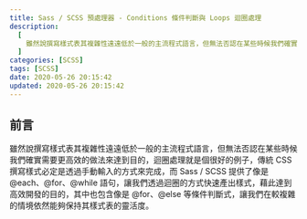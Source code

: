 ```yaml
---
title: Sass / SCSS 預處理器 - Conditions 條件判斷與 Loops 迴圈處理
description:
  [
    雖然說撰寫樣式表其複雜性遠遠低於一般的主流程式語言，但無法否認在某些時候我們確實需要更高效的做法來達到目的，迴圈處理就是個很好的例子，傳統 CSS 撰寫樣式必定是透過手動輸入的方式來完成，而 Sass / SCSS 提供了像是 @each、@for、@while 語句，讓我們透過迴圈的方式快速產出樣式，藉此達到高效開發的目的，其中也包含像是 @for、@else 等條件判斷式，讓我們在較複雜的情境依然能夠保持其樣式表的靈活度。,
  ]
categories: [SCSS]
tags: [SCSS]
date: 2020-05-26 20:15:42
updated: 2020-05-26 20:15:42
---
```


## 前言

雖然說撰寫樣式表其複雜性遠遠低於一般的主流程式語言，但無法否認在某些時候我們確實需要更高效的做法來達到目的，迴圈處理就是個很好的例子，傳統 CSS 撰寫樣式必定是透過手動輸入的方式來完成，而 Sass / SCSS 提供了像是 @each、@for、@while 語句，讓我們透過迴圈的方式快速產出樣式，藉此達到高效開發的目的，其中也包含像是 @for、@else 等條件判斷式，讓我們在較複雜的情境依然能夠保持其樣式表的靈活度。
